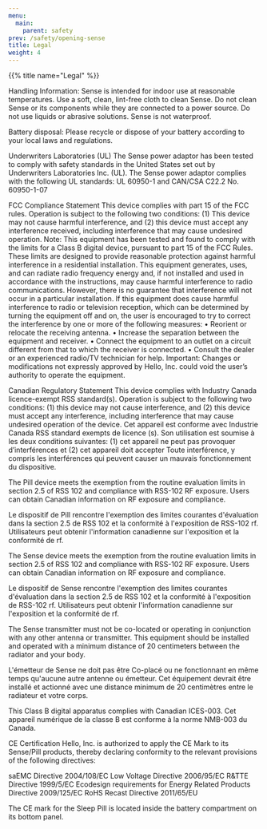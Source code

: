 ```yaml
---
menu:
  main:
    parent: safety
prev: /safety/opening-sense
title: Legal
weight: 4
---
```


{{% title name="Legal" %}}

Handling Information: 
Sense is intended for indoor use at reasonable temperatures. 
Use a soft, clean, lint-free cloth to clean Sense. Do not clean Sense or its components while they are connected to a power source. Do not use liquids or abrasive solutions. Sense is not waterproof.

Battery disposal:
Please recycle or dispose of your battery according to your local laws and regulations.

Underwriters Laboratories (UL)
The Sense power adaptor has been tested to comply with safety standards in the United States set out by Underwriters Laboratories Inc. (UL).  The Sense power adaptor complies with the following UL standards:
UL 60950-1 and CAN/CSA C22.2 No. 60950-1-07

FCC Compliance Statement
This device complies with part 15 of the FCC rules. Operation is subject to the following two conditions: (1) This device may not cause harmful interference, and (2) this device must accept any interference received, including interference that may cause undesired operation.
Note: This equipment has been tested and found to comply with the limits for a Class B digital device, pursuant to part 15 of the FCC Rules. These limits are designed to provide reasonable protection against harmful interference in a residential installation. This equipment generates, uses, and can radiate radio frequency energy and, if not installed and used in accordance with the instructions, may cause harmful interference to radio communications. However, there is no guarantee that interference will not occur in a particular installation. If this equipment does cause harmful interference to radio or television reception, which can be determined by turning the equipment off and on, the user is encouraged to try to correct the interference by one or more of the following measures:
•	Reorient or relocate the receiving antenna.
•	Increase the separation between the equipment and receiver.
•	Connect the equipment to an outlet on a circuit different from that to which the receiver is connected.
•	Consult the dealer or an experienced radio/TV technician for help.
Important:  Changes or modifications not expressly approved by Hello, Inc. could void the user’s authority to operate the equipment.


Canadian Regulatory Statement 
This device complies with Industry Canada licence-exempt RSS standard(s). Operation is subject to the following two conditions: (1) this device may not cause interference, and (2) this device must accept any interference, including interference that may cause undesired operation of the device.
Cet appareil est conforme avec Industrie Canada RSS standard exempts de licence
(s). Son utilisation est soumise à les deux conditions suivantes: (1) cet appareil ne peut pas provoquer d’interférences et (2) cet appareil doit accepter Toute interférence, y compris les interférences qui peuvent causer un mauvais fonctionnement du dispositive.


The Pill device meets the exemption from the routine evaluation limits in section 2.5 of RSS 102 and compliance with RSS-102 RF exposure. Users can obtain Canadian information on RF exposure and compliance. 

Le dispositif de Pill rencontre l'exemption des limites courantes d'évaluation dans la section 2.5 de RSS 102 et la conformité à l'exposition de RSS-102 rf. Utilisateurs peut obtenir l'information  canadienne sur l'exposition et la conformité de rf.

The Sense device meets the exemption from the routine evaluation limits in section 2.5 of RSS 102 and compliance with RSS-102 RF exposure. Users can obtain Canadian information on RF exposure and compliance. 

Le dispositif de Sense rencontre l'exemption des limites courantes d'évaluation dans la section 2.5 de RSS 102 et la conformité à l'exposition de RSS-102 rf. Utilisateurs peut obtenir l'information canadienne sur l'exposition et la conformité de rf.

The Sense transmitter must not be co-located or operating in conjunction with any other antenna or transmitter. This equipment should be installed and operated with a minimum distance of 20 centimeters between the radiator and your body.

L'émetteur de Sense ne doit pas être Co-placé ou ne fonctionnant en même temps qu'aucune autre antenne ou émetteur. Cet équipement devrait être installé et actionné avec une distance minimum de 20 centimètres entre le radiateur et votre corps.

This Class B digital apparatus complies with Canadian ICES-003.
Cet appareil numérique de la classe B est conforme à la norme NMB-003 du Canada.




CE Certification
Hello, Inc. is authorized to apply the CE Mark to its Sense/Pill products, thereby declaring
conformity to the relevant provisions of the following directives:

saEMC Directive 2004/108/EC
Low Voltage Directive 2006/95/EC
R&TTE Directive 1999/5/EC
Ecodesign requirements for Energy Related Products Directive 2009/125/EC
RoHS Recast Directive 2011/65/EU

The CE mark for the Sleep Pill is located inside the battery compartment on its bottom panel.
